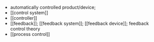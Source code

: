 - automatically controlled product/device;
- [[control system]]
- [[controller]]
- [[feedback]]; [[feedback system]]; [[feedback device]]; feedback control theory
- [[process control]]
